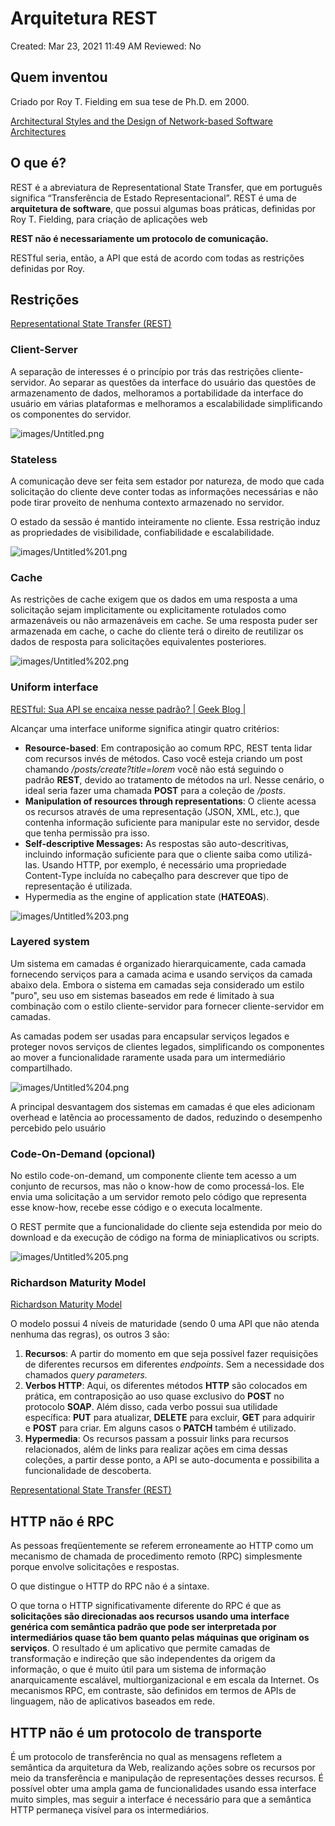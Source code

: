 # Arquitetura REST

Created: Mar 23, 2021 11:49 AM
Reviewed: No

## Quem inventou

Criado por Roy T. Fielding em sua tese de Ph.D. em 2000.

[Architectural Styles and the Design of Network-based Software Architectures](https://www.ics.uci.edu/~fielding/pubs/dissertation/top.htm)

## O que é?

REST é a abreviatura de Representational State Transfer, que em português significa “Transferência de Estado Representacional”. REST é uma de **arquitetura de software**, que possui algumas boas práticas, definidas por Roy T. Fielding, para criação de aplicações web

**REST não é necessariamente um protocolo de comunicação.**

RESTful seria, então, a API que está de acordo com todas as restrições definidas por Roy.

## Restrições

[Representational State Transfer (REST)](https://www.ics.uci.edu/~fielding/pubs/dissertation/rest_arch_style.htm)

### Client-Server

A separação de interesses é o princípio por trás das restrições cliente-servidor. Ao separar as questões da interface do usuário das questões de armazenamento de dados, melhoramos a portabilidade da interface do usuário em várias plataformas e melhoramos a escalabilidade simplificando os componentes do servidor.

![images/Untitled.png](images/Untitled.png)

### Stateless

A comunicação deve ser feita sem estador por natureza, de modo que cada solicitação do cliente deve conter todas as informações necessárias e não pode tirar proveito de nenhuma contexto armazenado no servidor. 

O estado da sessão é mantido inteiramente no cliente. Essa restrição induz as propriedades de visibilidade, confiabilidade e escalabilidade.

![images/Untitled%201.png](images/Untitled%201.png)

### Cache

As restrições de cache exigem que os dados em uma resposta a uma solicitação sejam implicitamente ou explicitamente rotulados como armazenáveis ou não armazenáveis em cache. Se uma resposta puder ser armazenada em cache, o cache do cliente terá o direito de reutilizar os dados de resposta para solicitações equivalentes posteriores.

![images/Untitled%202.png](images/Untitled%202.png)

### Uniform interface

[RESTful: Sua API se encaixa nesse padrão? | Geek Blog |](https://blog.geekhunter.com.br/sua-api-nao-e-restful-entenda-por-que)

Alcançar uma interface uniforme significa atingir quatro critérios:

- **Resource-based**: Em contraposição ao comum RPC, REST tenta lidar com recursos invés de métodos. Caso você esteja criando um post chamando */posts/create?title=lorem* você não está seguindo o padrão **REST**, devido ao tratamento de métodos na url. Nesse cenário, o ideal seria fazer uma chamada **POST** para a coleção de */posts*.
- **Manipulation of resources through representations**: O cliente acessa os recursos através de uma representação (JSON, XML, etc.), que contenha informação suficiente para manipular este no servidor, desde que tenha permissão pra isso.
- **Self-descriptive Messages:** As respostas são auto-descritivas, incluindo informação suficiente para que o cliente saiba como utilizá-las. Usando HTTP, por exemplo, é necessário uma propriedade Content-Type incluída no cabeçalho para descrever que tipo de representação é utilizada.
- Hypermedia as the engine of application state (**HATEOAS**).

![images/Untitled%203.png](images/Untitled%203.png)

### Layered system

Um sistema em camadas é organizado hierarquicamente, cada camada fornecendo serviços para a camada acima e usando serviços da camada abaixo dela. Embora o sistema em camadas seja considerado um estilo "puro", seu uso em sistemas baseados em rede é limitado à sua combinação com o estilo cliente-servidor para fornecer cliente-servidor em camadas.

As camadas podem ser usadas para encapsular serviços legados e proteger novos serviços de clientes legados, simplificando os componentes ao mover a funcionalidade raramente usada para um intermediário compartilhado.

![images/Untitled%204.png](images/Untitled%204.png)

A principal desvantagem dos sistemas em camadas é que eles adicionam overhead e latência ao processamento de dados, reduzindo o desempenho percebido pelo usuário

### Code-On-Demand (opcional)

No estilo code-on-demand, um componente cliente tem acesso a um conjunto de recursos, mas não o know-how de como processá-los. Ele envia uma solicitação a um servidor remoto pelo código que representa esse know-how, recebe esse código e o executa localmente.

O REST permite que a funcionalidade do cliente seja estendida por meio do download e da execução de código na forma de miniaplicativos ou scripts.

![images/Untitled%205.png](images/Untitled%205.png)

### Richardson Maturity Model

[Richardson Maturity Model](https://martinfowler.com/articles/richardsonMaturityModel.html)

O modelo possui 4 níveis de maturidade (sendo 0 uma API que não atenda nenhuma das regras), os outros 3 são:

1. **Recursos**: A partir do momento em que seja possível fazer requisições de diferentes recursos em diferentes *endpoints*. Sem a necessidade dos chamados *query parameters.*
2. **Verbos HTTP**: Aqui, os diferentes métodos **HTTP** são colocados em prática, em contraposição ao uso quase exclusivo do **POST** no protocolo **SOAP**. Além disso, cada verbo possui sua utilidade específica: **PUT** para atualizar, **DELETE** para excluir, **GET** para adquirir e **POST** para criar. Em alguns casos o **PATCH** também é utilizado.
3. **Hypermedia**: Os recursos passam a possuir links para recursos relacionados, além de links para realizar ações em cima dessas coleções, a partir desse ponto, a API se auto-documenta e possibilita a funcionalidade de descoberta.

[Representational State Transfer (REST)](https://www.notion.so/Representational-State-Transfer-REST-aa31acbb5942472eb2205fd964ec740d)

## HTTP não é RPC

As pessoas freqüentemente se referem erroneamente ao HTTP como um mecanismo de chamada de procedimento remoto (RPC)  simplesmente porque envolve solicitações e respostas.

O que distingue o HTTP do RPC não é a sintaxe.

O que torna o HTTP significativamente diferente do RPC é que as **solicitações são direcionadas aos recursos usando uma interface genérica com semântica padrão que pode ser interpretada por intermediários quase tão bem quanto pelas máquinas que originam os serviços**. O resultado é um aplicativo que permite camadas de transformação e indireção que são independentes da origem da informação, o que é muito útil para um sistema de informação anarquicamente escalável, multiorganizacional e em escala da Internet. Os mecanismos RPC, em contraste, são definidos em termos de APIs de linguagem, não de aplicativos baseados em rede.

## HTTP não é um protocolo de transporte

É um protocolo de transferência no qual as mensagens refletem a semântica da arquitetura da Web, realizando ações sobre os recursos por meio da transferência e manipulação de representações desses recursos. É possível obter uma ampla gama de funcionalidades usando essa interface muito simples, mas seguir a interface é necessário para que a semântica HTTP permaneça visível para os intermediários.